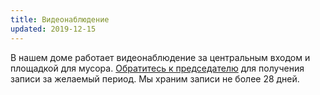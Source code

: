 ```yaml
---
title: Видеонаблюдение
updated: 2019-12-15
---
```


В нашем доме работает видеонаблюдение за центральным входом и площадкой для мусора. [Обратитесь к председателю](/contacts.html) для получения записи за желаемый период. Мы храним записи не более 28 дней.
